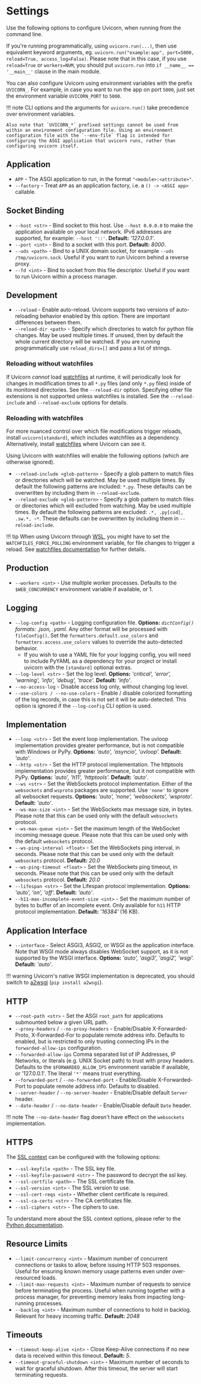 # Settings

Use the following options to configure Uvicorn, when running from the command line.

If you're running programmatically, using `uvicorn.run(...)`, then use
equivalent keyword arguments, eg. `uvicorn.run("example:app", port=5000, reload=True, access_log=False)`.
Please note that in this case, if you use `reload=True` or `workers=NUM`,
you should put `uvicorn.run` into `if __name__ == '__main__'` clause in the main module.

You can also configure Uvicorn using environment variables with the prefix `UVICORN_`.
For example, in case you want to run the app on port `5000`, just set the environment variable `UVICORN_PORT` to `5000`.

!!! note
    CLI options and the arguments for `uvicorn.run()` take precedence over environment variables.

    Also note that `UVICORN_*` prefixed settings cannot be used from within an environment configuration file. Using an environment configuration file with the `--env-file` flag is intended for configuring the ASGI application that uvicorn runs, rather than configuring uvicorn itself.

## Application

* `APP` - The ASGI application to run, in the format `"<module>:<attribute>"`.
* `--factory` - Treat `APP` as an application factory, i.e. a `() -> <ASGI app>` callable.

## Socket Binding

* `--host <str>` - Bind socket to this host. Use `--host 0.0.0.0` to make the application available on your local network. IPv6 addresses are supported, for example: `--host '::'`. **Default:** *'127.0.0.1'*.
* `--port <int>` - Bind to a socket with this port. **Default:** *8000*.
* `--uds <path>` - Bind to a UNIX domain socket, for example `--uds /tmp/uvicorn.sock`. Useful if you want to run Uvicorn behind a reverse proxy.
* `--fd <int>` - Bind to socket from this file descriptor. Useful if you want to run Uvicorn within a process manager.

## Development

* `--reload` - Enable auto-reload. Uvicorn supports two versions of auto-reloading behavior enabled by this option. There are important differences between them.
* `--reload-dir <path>` - Specify which directories to watch for python file changes. May be used multiple times. If unused, then by default the whole current directory will be watched. If you are running programmatically use `reload_dirs=[]` and pass a list of strings.

### Reloading without watchfiles

If Uvicorn _cannot_ load [watchfiles](https://pypi.org/project/watchfiles/) at runtime, it will periodically look for changes in modification times to all `*.py` files (and only `*.py` files) inside of its monitored directories. See the `--reload-dir` option. Specifying other file extensions is not supported unless watchfiles is installed. See the `--reload-include` and `--reload-exclude` options for details.

### Reloading with watchfiles

For more nuanced control over which file modifications trigger reloads, install `uvicorn[standard]`, which includes watchfiles as a dependency. Alternatively, install [watchfiles](https://pypi.org/project/watchfiles/) where Uvicorn can see it.

Using Uvicorn with watchfiles will enable the following options (which are otherwise ignored).

* `--reload-include <glob-pattern>` - Specify a glob pattern to match files or directories which will be watched. May be used multiple times. By default the following patterns are included: `*.py`. These defaults can be overwritten by including them in `--reload-exclude`.
* `--reload-exclude <glob-pattern>` - Specify a glob pattern to match files or directories which will excluded from watching. May be used multiple times. By default the following patterns are excluded: `.*, .py[cod], .sw.*, ~*`. These defaults can be overwritten by including them in `--reload-include`.

!!! tip
    When using Uvicorn through [WSL](https://en.wikipedia.org/wiki/Windows_Subsystem_for_Linux), you might
    have to set the `WATCHFILES_FORCE_POLLING` environment variable, for file changes to trigger a reload.
    See [watchfiles documentation](https://watchfiles.helpmanual.io/api/watch/) for further details.

## Production

* `--workers <int>` - Use multiple worker processes. Defaults to the `$WEB_CONCURRENCY` environment variable if available, or 1.

## Logging

* `--log-config <path>` - Logging configuration file. **Options:** *`dictConfig()` formats: .json, .yaml*. Any other format will be processed with `fileConfig()`. Set the `formatters.default.use_colors` and `formatters.access.use_colors` values to override the auto-detected behavior.
    * If you wish to use a YAML file for your logging config, you will need to include PyYAML as a dependency for your project or install uvicorn with the `[standard]` optional extras.
* `--log-level <str>` - Set the log level. **Options:** *'critical', 'error', 'warning', 'info', 'debug', 'trace'.* **Default:** *'info'*.
* `--no-access-log` - Disable access log only, without changing log level.
* `--use-colors / --no-use-colors` - Enable / disable colorized formatting of the log records, in case this is not set it will be auto-detected. This option is ignored if the `--log-config` CLI option is used.


## Implementation

* `--loop <str>` - Set the event loop implementation. The uvloop implementation provides greater performance, but is not compatible with Windows or PyPy. **Options:** *'auto', 'asyncio', 'uvloop'.* **Default:** *'auto'*.
* `--http <str>` - Set the HTTP protocol implementation. The httptools implementation provides greater performance, but it not compatible with PyPy. **Options:** *'auto', 'h11', 'httptools'.* **Default:** *'auto'*.
* `--ws <str>` - Set the WebSockets protocol implementation. Either of the `websockets` and `wsproto` packages are supported. Use `'none'` to ignore all websocket requests. **Options:** *'auto', 'none', 'websockets', 'wsproto'.* **Default:** *'auto'*.
* `--ws-max-size <int>` - Set the WebSockets max message size, in bytes. Please note that this can be used only with the default `websockets` protocol.
* `--ws-max-queue <int>` - Set the maximum length of the WebSocket incoming message queue. Please note that this can be used only with the default `websockets` protocol.
* `--ws-ping-interval <float>` - Set the WebSockets ping interval, in seconds. Please note that this can be used only with the default `websockets` protocol. **Default:** *20.0*
* `--ws-ping-timeout <float>` - Set the WebSockets ping timeout, in seconds. Please note that this can be used only with the default `websockets` protocol. **Default:** *20.0*
* `--lifespan <str>` - Set the Lifespan protocol implementation. **Options:** *'auto', 'on', 'off'.* **Default:** *'auto'*.
* `--h11-max-incomplete-event-size <int>` - Set the maximum number of bytes to buffer of an incomplete event. Only available for `h11` HTTP protocol implementation. **Default:** *'16384'* (16 KB).

## Application Interface

* `--interface` - Select ASGI3, ASGI2, or WSGI as the application interface.
Note that WSGI mode always disables WebSocket support, as it is not supported by the WSGI interface.
**Options:** *'auto', 'asgi3', 'asgi2', 'wsgi'.* **Default:** *'auto'*.

!!! warning
    Uvicorn's native WSGI implementation is deprecated, you should switch
    to [a2wsgi](https://github.com/abersheeran/a2wsgi) (`pip install a2wsgi`).

## HTTP

* `--root-path <str>` - Set the ASGI `root_path` for applications submounted below a given URL path.
* `--proxy-headers` / `--no-proxy-headers` - Enable/Disable X-Forwarded-Proto, X-Forwarded-For to populate remote address info. Defaults to enabled, but is restricted to only trusting
connecting IPs in the `forwarded-allow-ips` configuration.
* `--forwarded-allow-ips` <comma-separated-list> Comma separated list of IP Addresses, IP Networks, or literals (e.g. UNIX Socket path) to trust with proxy headers. Defaults to the `$FORWARDED_ALLOW_IPS` environment variable if available, or '127.0.0.1'. The literal `'*'` means trust everything.
* `--forwarded-port` / `--no-forwarded-port` - Enable/Disable X-Forwarded-Port to populate remote address info. Defaults to disabled.
* `--server-header` / `--no-server-header` - Enable/Disable default `Server` header.
* `--date-header` / `--no-date-header` - Enable/Disable default `Date` header.

!!! note
    The `--no-date-header` flag doesn't have effect on the `websockets` implementation.

## HTTPS

The [SSL context](https://docs.python.org/3/library/ssl.html#ssl.SSLContext) can be configured with the following options:

* `--ssl-keyfile <path>` - The SSL key file.
* `--ssl-keyfile-password <str>` - The password to decrypt the ssl key.
* `--ssl-certfile <path>` - The SSL certificate file.
* `--ssl-version <int>` - The SSL version to use.
* `--ssl-cert-reqs <int>` - Whether client certificate is required.
* `--ssl-ca-certs <str>` - The CA certificates file.
* `--ssl-ciphers <str>` - The ciphers to use.

To understand more about the SSL context options, please refer to the [Python documentation](https://docs.python.org/3/library/ssl.html).

## Resource Limits

* `--limit-concurrency <int>` - Maximum number of concurrent connections or tasks to allow, before issuing HTTP 503 responses. Useful for ensuring known memory usage patterns even under over-resourced loads.
* `--limit-max-requests <int>` - Maximum number of requests to service before terminating the process. Useful when running together with a process manager, for preventing memory leaks from impacting long-running processes.
* `--backlog <int>` - Maximum number of connections to hold in backlog. Relevant for heavy incoming traffic. **Default:** *2048*

## Timeouts

* `--timeout-keep-alive <int>` - Close Keep-Alive connections if no new data is received within this timeout. **Default:** *5*.
* `--timeout-graceful-shutdown <int>` - Maximum number of seconds to wait for graceful shutdown. After this timeout, the server will start terminating requests.
